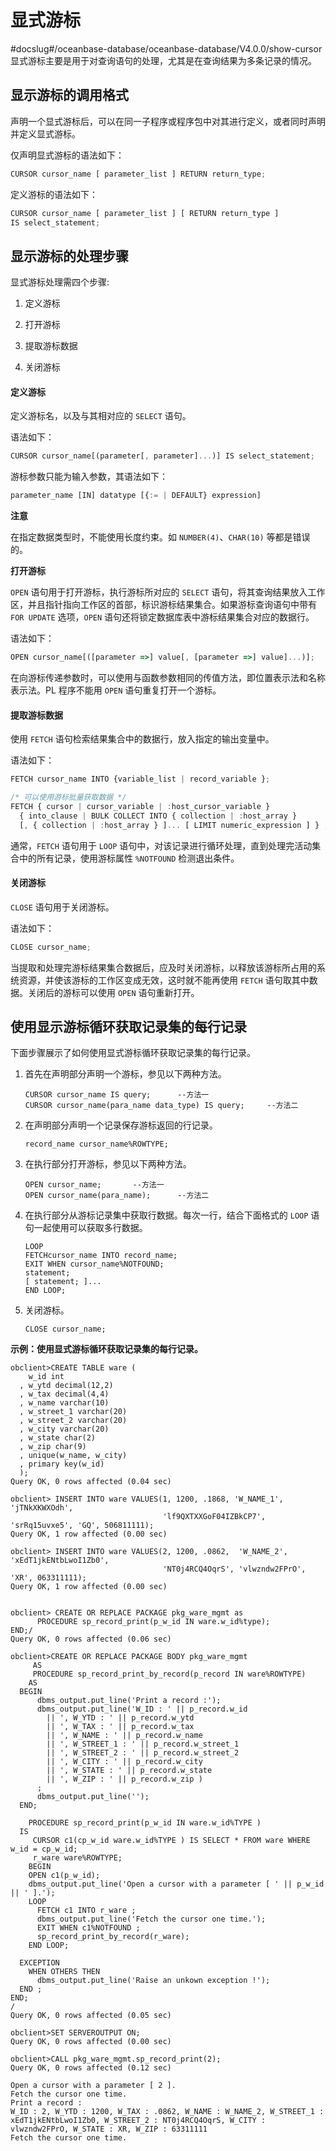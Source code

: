 显式游标 
=========================
#docslug#/oceanbase-database/oceanbase-database/V4.0.0/show-cursor
显式游标主要是用于对查询语句的处理，尤其是在查询结果为多条记录的情况。

显示游标的调用格式 
------------------------------

声明一个显式游标后，可以在同一子程序或程序包中对其进行定义，或者同时声明并定义显式游标。

仅声明显式游标的语法如下：

```javascript
CURSOR cursor_name [ parameter_list ] RETURN return_type;
```



定义游标的语法如下：

```javascript
CURSOR cursor_name [ parameter_list ] [ RETURN return_type ]
IS select_statement;
```



显示游标的处理步骤 
------------------------------

显式游标处理需四个步骤:

1. 定义游标

   

2. 打开游标

   

3. 提取游标数据

   

4. 关闭游标

   




#### **定义游标** 

定义游标名，以及与其相对应的 `SELECT` 语句。

语法如下：

```javascript
CURSOR cursor_name[(parameter[, parameter]...)] IS select_statement;
```



游标参数只能为输入参数，其语法如下：

```javascript
parameter_name [IN] datatype [{:= | DEFAULT} expression]
```


**注意**



在指定数据类型时，不能使用长度约束。如 `NUMBER(4)`、`CHAR(10)` 等都是错误的。

**打开游标** 

`OPEN` 语句用于打开游标，执行游标所对应的 `SELECT` 语句，将其查询结果放入工作区，并且指针指向工作区的首部，标识游标结果集合。如果游标查询语句中带有 `FOR UPDATE` 选项，`OPEN` 语句还将锁定数据库表中游标结果集合对应的数据行。

语法如下：

```javascript
OPEN cursor_name[([parameter =>] value[, [parameter =>] value]...)];
```



在向游标传递参数时，可以使用与函数参数相同的传值方法，即位置表示法和名称表示法。PL 程序不能用 `OPEN` 语句重复打开一个游标。

#### **提取游标数据** 

使用 `FETCH` 语句检索结果集合中的数据行，放入指定的输出变量中。 

语法如下：

```javascript
FETCH cursor_name INTO {variable_list | record_variable };

/* 可以使用游标批量获取数据 */
FETCH { cursor | cursor_variable | :host_cursor_variable }
  { into_clause | BULK COLLECT INTO { collection | :host_array }
  [, { collection | :host_array } ]... [ LIMIT numeric_expression ] } ;

```



通常，`FETCH` 语句用于 `LOOP` 语句中，对该记录进行循环处理，直到处理完活动集合中的所有记录，使用游标属性 `%NOTFOUND` 检测退出条件。

#### **关闭游标** 

`CLOSE` 语句用于关闭游标。

语法如下：

```javascript
CLOSE cursor_name;
```



当提取和处理完游标结果集合数据后，应及时关闭游标，以释放该游标所占用的系统资源，并使该游标的工作区变成无效，这时就不能再使用 `FETCH` 语句取其中数据。关闭后的游标可以使用 `OPEN` 语句重新打开。

使用显示游标循环获取记录集的每行记录 
---------------------------------------

下面步骤展示了如何使用显式游标循环获取记录集的每行记录。 

1. 首先在声明部分声明一个游标，参见以下两种方法。

   ```unknow
   CURSOR cursor_name IS query;      --方法一
   CURSOR cursor_name(para_name data_type) IS query;     --方法二
   ```

   




<!-- -->

2. 在声明部分声明一个记录保存游标返回的行记录。

   ```unknow
   record_name cursor_name%ROWTYPE;
   ```

   




<!-- -->

3. 在执行部分打开游标，参见以下两种方法。

   ```unknow
   OPEN cursor_name;       --方法一
   OPEN cursor_name(para_name);      --方法二
   ```

   




<!-- -->

4. 在执行部分从游标记录集中获取行数据。每次一行，结合下面格式的 `LOOP` 语句一起使用可以获取多行数据。

   ```unknow
   LOOP
   FETCHcursor_name INTO record_name;
   EXIT WHEN cursor_name%NOTFOUND;
   statement;
   [ statement; ]...
   END LOOP;
   ```

   




<!-- -->

5. 关闭游标。

   ```unknow
   CLOSE cursor_name;
   ```

   




**示例：使用显式游标循环获取记录集的每行记录。** 

```unknow
obclient>CREATE TABLE ware (
    w_id int
  , w_ytd decimal(12,2)
  , w_tax decimal(4,4)
  , w_name varchar(10)
  , w_street_1 varchar(20)
  , w_street_2 varchar(20)
  , w_city varchar(20)
  , w_state char(2)
  , w_zip char(9)
  , unique(w_name, w_city)
  , primary key(w_id)
  );
Query OK, 0 rows affected (0.04 sec)

obclient> INSERT INTO ware VALUES(1, 1200, .1868, 'W_NAME_1', 'jTNkXKWXOdh', 
                                  'lf9QXTXXGoF04IZBkCP7', 'srRq15uvxe5', 'GQ', 506811111);
Query OK, 1 row affected (0.00 sec)

obclient> INSERT INTO ware VALUES(2, 1200, .0862,  'W_NAME_2', 'xEdT1jkENtbLwoI1Zb0', 
                                  'NT0j4RCQ4OqrS', 'vlwzndw2FPrO', 'XR', 063311111);
Query OK, 1 row affected (0.00 sec)


obclient> CREATE OR REPLACE PACKAGE pkg_ware_mgmt as
      PROCEDURE sp_record_print(p_w_id IN ware.w_id%type);
END;/
Query OK, 0 rows affected (0.06 sec)

obclient>CREATE OR REPLACE PACKAGE BODY pkg_ware_mgmt 
     AS  
     PROCEDURE sp_record_print_by_record(p_record IN ware%ROWTYPE)
    AS
  BEGIN
      dbms_output.put_line('Print a record :');
      dbms_output.put_line('W_ID : ' || p_record.w_id 
        || ', W_YTD : ' || p_record.w_ytd 
        || ', W_TAX : ' || p_record.w_tax 
        || ', W_NAME : ' || p_record.w_name
        || ', W_STREET_1 : ' || p_record.w_street_1
        || ', W_STREET_2 : ' || p_record.w_street_2
        || ', W_CITY : ' || p_record.w_city
        || ', W_STATE : ' || p_record.w_state
        || ', W_ZIP : ' || p_record.w_zip )
      ;
      dbms_output.put_line('');
  END;

    PROCEDURE sp_record_print(p_w_id IN ware.w_id%TYPE )
  IS
     CURSOR c1(cp_w_id ware.w_id%TYPE ) IS SELECT * FROM ware WHERE w_id = cp_w_id; 
     r_ware ware%ROWTYPE;
    BEGIN
    OPEN c1(p_w_id);
    dbms_output.put_line('Open a cursor with a parameter [ ' || p_w_id || ' ].');
    LOOP 
      FETCH c1 INTO r_ware ;
      dbms_output.put_line('Fetch the cursor one time.'); 
      EXIT WHEN c1%NOTFOUND ;     
      sp_record_print_by_record(r_ware);
    END LOOP;
  
  EXCEPTION 
    WHEN OTHERS THEN
      dbms_output.put_line('Raise an unkown exception !');      
  END ;  
END; 
/
Query OK, 0 rows affected (0.05 sec)

obclient>SET SERVEROUTPUT ON;
Query OK, 0 rows affected (0.00 sec)

obclient>CALL pkg_ware_mgmt.sp_record_print(2);
Query OK, 0 rows affected (0.12 sec)

Open a cursor with a parameter [ 2 ].
Fetch the cursor one time.
Print a record :
W_ID : 2, W_YTD : 1200, W_TAX : .0862, W_NAME : W_NAME_2, W_STREET_1 : xEdT1jkENtbLwoI1Zb0, W_STREET_2 : NT0j4RCQ4OqrS, W_CITY : vlwzndw2FPrO, W_STATE : XR, W_ZIP : 63311111
Fetch the cursor one time.
```


